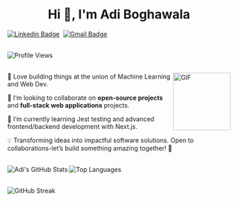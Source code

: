 <h1 align="center">Hi 👋, I'm Adi Boghawala</h1>

[![Linkedin Badge](https://img.shields.io/badge/linkedin%20-%230077B5.svg?&style=for-the-badge&logo=linkedin&logoColor=white)][linkedin]&nbsp;
[![Gmail Badge](https://img.shields.io/badge/-gmail-EA4335?style=for-the-badge&logo=Gmail&logoColor=white)][mail]
<br><br>

![Profile Views](https://komarev.com/ghpvc/?username=Adi-204)
<br><br>

<img align="right" height="130px" alt="GIF" src="https://media.giphy.com/media/zVb0n3YCIAFLTxOsd5/giphy.gif" />


🤖 Love building things at the union of Machine Learning and Web Dev.

👯 I’m looking to collaborate on **open-source projects** and **full-stack web applications** projects.

🌱 I’m currently learning Jest testing and advanced frontend/backend development with Next.js.

💡 Transforming ideas into impactful software solutions. Open to collaborations-let’s build something amazing together! 🚀
<br><br>

<img align="left" src="https://github-readme-stats.vercel.app/api?username=Adi-204&show_icons=true" alt="Adi's GitHub Stats" />
<img align="centre" src="https://github-readme-stats.vercel.app/api/top-langs/?username=Adi-204&layout=compact" alt="Top Languages" />
<br><br>

![GitHub Streak](https://streak-stats.demolab.com/?user=Adi-204)  
<br><br>

[linkedin]: https://www.linkedin.com/in/adi-boghawala/
[mail]: mailto:boghawalaadi@gmail.com

